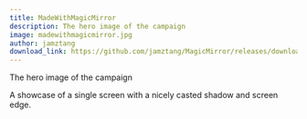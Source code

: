 ```yaml
---
title: MadeWithMagicMirror
description: The hero image of the campaign
image: madewithmagicmirror.jpg
author: jamztang
download_link: https://github.com/jamztang/MagicMirror/releases/download/templates/magicmirror-perspective-madewithmagicmirror.sketch
---
```


The hero image of the campaign

A showcase of a single screen with a nicely casted shadow and screen edge.